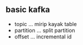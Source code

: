 ## basic kafka
- topic ... mirip kayak table
- partition ... split partition
- offset ... incremental id
